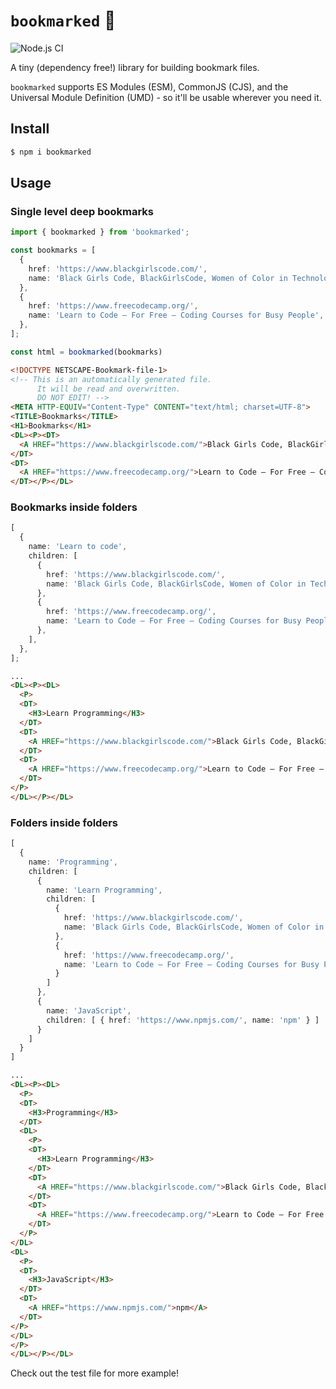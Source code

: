 # `bookmarked` 🔖
![Node.js CI](https://github.com/pxlprfct/bookmarked/workflows/Node.js%20CI/badge.svg)

A tiny (dependency free!) library for building bookmark files.

`bookmarked` supports ES Modules (ESM), CommonJS (CJS), and the Universal Module Definition (UMD) - so  it'll be usable wherever you need it.

## Install
```sh
$ npm i bookmarked
```

## Usage
### Single level deep bookmarks
```ts
import { bookmarked } from 'bookmarked';

const bookmarks = [
  {
    href: 'https://www.blackgirlscode.com/',
    name: 'Black Girls Code, BlackGirlsCode, Women of Color in Technology',
  },
  {
    href: 'https://www.freecodecamp.org/',
    name: 'Learn to Code — For Free — Coding Courses for Busy People',
  },
];

const html = bookmarked(bookmarks)
```

```html
<!DOCTYPE NETSCAPE-Bookmark-file-1>
<!-- This is an automatically generated file.
      It will be read and overwritten.
      DO NOT EDIT! -->
<META HTTP-EQUIV="Content-Type" CONTENT="text/html; charset=UTF-8">
<TITLE>Bookmarks</TITLE>
<H1>Bookmarks</H1>
<DL><P><DT>
  <A HREF="https://www.blackgirlscode.com/">Black Girls Code, BlackGirlsCode, Women of Color in Technology</A>
</DT>
<DT>
  <A HREF="https://www.freecodecamp.org/">Learn to Code — For Free — Coding Courses for Busy People</A>
</DT></P></DL>
```

### Bookmarks inside folders
```ts
[
  {
    name: 'Learn to code',
    children: [
      {
        href: 'https://www.blackgirlscode.com/',
        name: 'Black Girls Code, BlackGirlsCode, Women of Color in Technology',
      },
      {
        href: 'https://www.freecodecamp.org/',
        name: 'Learn to Code — For Free — Coding Courses for Busy People',
      },
    ],
  },
];
```

```html
...
<DL><P><DL>
  <P>
  <DT>
    <H3>Learn Programming</H3>
  </DT>
  <DT>
    <A HREF="https://www.blackgirlscode.com/">Black Girls Code, BlackGirlsCode, Women of Color in Technology</A>
  </DT>
  <DT>
    <A HREF="https://www.freecodecamp.org/">Learn to Code — For Free — Coding Courses for Busy People</A>
  </DT>
</P>
</DL></P></DL>
```

### Folders inside folders
```ts
[
  {
    name: 'Programming',
    children: [
      {
        name: 'Learn Programming',
        children: [
          {
            href: 'https://www.blackgirlscode.com/',
            name: 'Black Girls Code, BlackGirlsCode, Women of Color in Technology'
          },
          {
            href: 'https://www.freecodecamp.org/',
            name: 'Learn to Code — For Free — Coding Courses for Busy People'
          }
        ]
      },
      {
        name: 'JavaScript',
        children: [ { href: 'https://www.npmjs.com/', name: 'npm' } ]
      }
    ]
  }
]
```

```html
...
<DL><P><DL>
  <P>
  <DT>
    <H3>Programming</H3>
  </DT>
  <DL>
    <P>
    <DT>
      <H3>Learn Programming</H3>
    </DT>
    <DT>
      <A HREF="https://www.blackgirlscode.com/">Black Girls Code, BlackGirlsCode, Women of Color in Technology</A>
    </DT>
    <DT>
      <A HREF="https://www.freecodecamp.org/">Learn to Code — For Free — Coding Courses for Busy People</A>
    </DT>
  </P>
</DL>
<DL>
  <P>
  <DT>
    <H3>JavaScript</H3>
  </DT>
  <DT>
    <A HREF="https://www.npmjs.com/">npm</A>
  </DT>
</P>
</DL>
</P>
</DL></P></DL>
```

Check out the test file for more example!
